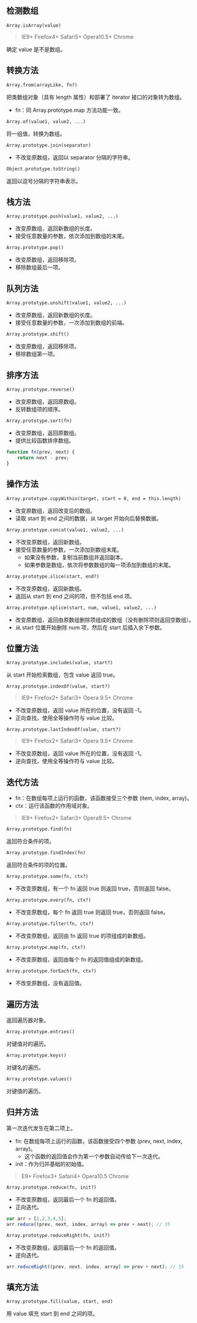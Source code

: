 ## 检测数组

`Array.isArray(value)`

> IE9+ Firefox4+ Safari5+ Opera10.5+ Chrome

确定 value 是不是数组。


## 转换方法

`Array.from(arrayLike, fn?)`

把类数组对象（具有 length 属性）和部署了 iterator 接口的对象转为数组。

- fn：同 Array.prototype.map 方法功能一致。

`Array.of(value1, value2, ...)`

将一组值，转换为数组。

`Array.prototype.join(separator)`

- 不改变原数组，返回以 separator 分隔的字符串。

`Object.prototype.toString()`

返回以逗号分隔的字符串表示。

## 栈方法

`Array.prototype.push(value1, value2, ...)`

- 改变原数组，返回新数组的长度。
- 接受任意数量的参数，依次添加到数组的末尾。

`Array.prototype.pop()`

- 改变原数组，返回移除项。
- 移除数组最后一项。

## 队列方法

`Array.prototype.unshift(value1, value2, ...)`

- 改变原数组，返回新数组的长度。
- 接受任意数量的参数，一次添加到数组的前端。

`Array.prototype.shift()`

- 改变原数组，返回移除项。
- 移除数组第一项。

## 排序方法

`Array.prototype.reverse()`

- 改变原数组，返回原数组。
- 反转数组项的顺序。

`Array.prototype.sort(fn)`

- 改变原数组，返回原数组。
- 提供比较函数排序数组。

```js
function fn(prev, next) {
    return next - prev;
}
```

## 操作方法

`Array.prototype.copyWithin(target, start = 0, end = this.length)`

- 改变原数组，返回改变后的数组。
- 读取 start 到 end 之间的数据，从 target 开始向后替换数据。

`Array.prototype.concat(value1, value2, ...)`

- 不改变原数组，返回新数组。
- 接受任意数量的参数，一次添加到数组末尾。
    - 如果没有参数，复制当前数组并返回副本。
    - 如果参数是数组，依次将参数数组的每一项添加到数组的末尾。

`Array.prototype.slice(start, end?)`

- 不改变原数组，返回新数组。
- 返回从 start 到 end 之间的项，但不包括 end 项。

`Array.prototype.splice(start, num, value1, value2, ...)`

- 改变原数组，返回由原数组删除项组成的数组（没有删除项则返回空数组）。
- 从 start 位置开始删除 num 项，然后在 start 后插入余下参数。

## 位置方法

`Array.prototype.includes(value, start?)`

从 start 开始检索数组，包含 value 返回 true。

`Array.prototype.indexOf(value, start?)`

> IE9+ Firefox2+ Safari3+ Opera 9.5+ Chrome

- 不改变原数组，返回 value 所在的位置，没有返回 -1。
- 正向查找，使用全等操作符与 value 比较。

`Array.prototype.lastIndexOf(value, start?)`

> IE9+ Firefox2+ Safari3+ Opera 9.5+ Chrome

- 不改变原数组，返回 value 所在的位置，没有返回 -1。
- 逆向查找，使用全等操作符与 value 比较。

## 迭代方法

- fn：在数组每项上运行的函数，该函数接受三个参数 (item, index, array)。
- ctx：运行该函数的作用域对象。

> IE9+ Firefox2+ Safari3+ Opera9.5+ Chrome

`Array.prototype.find(fn)`

返回符合条件的项。

`Array.prototype.findIndex(fn)`

返回符合条件的项的位置。

`Array.prototype.some(fn, ctx?)`

- 不改变原数组，有一个 fn 返回 true 则返回 true，否则返回 false。

`Array.prototype.every(fn, ctx?)`

- 不改变原数组，每个 fn 返回 true 则返回 true，否则返回 false。

`Array.prototype.filter(fn, ctx?)`

- 不改变原数组，返回由 fn 返回 true 的项组成的新数组。

`Array.prototype.map(fn, ctx?)`

- 不改变原数组，返回由每个 fn 的返回值组成的新数组。

`Array.prototype.forEach(fn, ctx?)`

- 不改变原数组，没有返回值。

## 遍历方法

返回遍历器对象。

`Array.prototype.entries()`

对键值对的遍历。

`Array.prototype.keys()`

对键名的遍历。

`Array.prototype.values()`

对键值的遍历。

## 归并方法

第一次迭代发生在第二项上。

- fn: 在数组每项上运行的函数，该函数接受四个参数 (prev, next, index, array)。
    - 这个函数的返回值会作为第一个参数自动传给下一次迭代。
- init：作为归并基础的初始值。

> E9+ Firefox3+ Safari4+ Opera10.5 Chrome

`Array.prototype.reduce(fn, init?)`

- 不改变原数组，返回最后一个 fn 的返回值。
- 正向迭代。

```js
var arr = [1,2,3,4,5];
arr.reduce((prev, next, index, array) => prev + next); // 15
```

`Array.prototype.reduceRight(fn, init?)`

- 不改变原数组，返回最后一个 fn 的返回值。
- 逆向迭代。

```js
arr.reduceRight((prev, next, index, array) => prev + next); // 15
```

## 填充方法

`Array.prototype.fill(value, start, end)`

用 value 填充 start 到 end 之间的项。